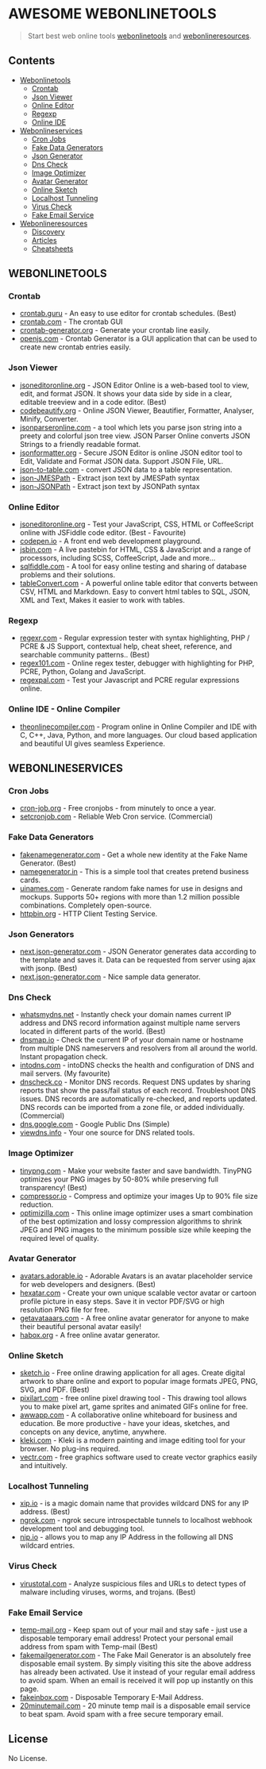 # AWESOME WEBONLINETOOLS
> Start best web online tools [webonlinetools](#webonlinetools) and [webonlineresources](#webonlineresources).

## Contents
- [Webonlinetools](#webonlinetools)
	- [Crontab](#crontab)
	- [Json Viewer](#jsonviewer)
	- [Online Editor](#online-editor)
	- [Regexp](#regexp)
	- [Online IDE](#online-ide)
- [Webonlineservices](#webonlineservices)
	- [Cron Jobs](#cron-jobs)
	- [Fake Data Generators](#fake-data-generators)
	- [Json Generator](#json-generators)
	- [Dns Check](#dns-check)
	- [Image Optimizer](#image-optimizer)
	- [Avatar Generator](#avatar-generator)
	- [Online Sketch](#online-sketch)
	- [Localhost Tunneling](#localhost-tunnelling)
	- [Virus Check](#virus-check)
	- [Fake Email Service](#fake-email-service)
- [Webonlineresources](#webonlineresources)
	- [Discovery](#discovery)
	- [Articles](#articles)
	- [Cheatsheets](#cheatsheets)

## WEBONLINETOOLS

### Crontab
- [crontab.guru](https://crontab.guru/) - An easy to use editor for crontab schedules. (Best)
- [crontab.com](http://corntab.com) - The crontab GUI
- [crontab-generator.org](https://crontab-generator.org/) - Generate your crontab line easily.
- [openjs.com](http://www.openjs.com/scripts/jslibrary/demos/crontab.php) - Crontab Generator is a GUI application that can be used to create new crontab entries easily.

### Json Viewer
- [jsoneditoronline.org](https://jsoneditoronline.org/) - JSON Editor Online is a web-based tool to view, edit, and format JSON. It shows your data side by side in a clear, editable treeview and in a code editor. (Best)
- [codebeautify.org](https://codebeautify.org/jsonviewer) - Online JSON Viewer, Beautifier, Formatter, Analyser, Minify, Converter.
- [jsonparseronline.com](http://jsonparseronline.com/) - a tool which lets you parse json string into a preety and colorful json tree view. JSON Parser Online converts JSON Strings to a friendly readable format.
- [jsonformatter.org](https://jsonformatter.org/json-editor) - Secure JSON Editor is online JSON editor tool to Edit, Validate and Format JSON data. Support JSON File, URL.
- [json-to-table.com](http://json-to-table.com/) - convert JSON data to a table representation.
- [json-JMESPath](https://www.rdtoc.com/tools/jmespath) - Extract json text by JMESPath syntax
- [json-JSONPath](https://www.rdtoc.com/tools/jsonpath) - Extract json text by JSONPath syntax

### Online Editor
- [jsoneditoronline.org](https://jsfiddle.net/) - Test your JavaScript, CSS, HTML or CoffeeScript online with JSFiddle code editor. (Best - Favourite)
- [codepen.io](https://codepen.io/pen/) - A front end web development playground.
- [jsbin.com](http://jsbin.com) - A live pastebin for HTML, CSS & JavaScript and a range of processors, including SCSS, CoffeeScript, Jade and more...
- [sqlfiddle.com](http://sqlfiddle.com/) - A tool for easy online testing and sharing of database problems and their solutions.
- [tableConvert.com](https://tableconvert.com/) - A powerful online table editor that converts between CSV, HTML and Markdown. Easy to convert html tables to SQL, JSON, XML and Text, Makes it easier to work with tables.

### Regexp
- [regexr.com](https://regexr.com/) - Regular expression tester with syntax highlighting, PHP / PCRE & JS Support, contextual help, cheat sheet, reference, and searchable community patterns.. (Best)
- [regex101.com](https://regex101.com/) - Online regex tester, debugger with highlighting for PHP, PCRE, Python, Golang and JavaScript.
- [regexpal.com](https://www.regexpal.com/) - Test your Javascript and PCRE regular expressions online.

### Online IDE - Online Compiler
- [theonlinecompiler.com](https://theonlinecompiler.com/ide) - Program online in Online Compiler and IDE with C, C++, Java, Python, and more languages. Our cloud based application and beautiful UI gives seamless Experience.

## WEBONLINESERVICES

### Cron Jobs
- [cron-job.org](https://cron-job.org/en/) - Free cronjobs - from minutely to once a year.
- [setcronjob.com](https://www.setcronjob.com/) - Reliable Web Cron service. (Commercial)

### Fake Data Generators
- [fakenamegenerator.com](https://www.fakenamegenerator.com/) - Get a whole new identity at the Fake Name Generator. (Best)
- [namegenerator.in](http://namegenerator.in/) - This is a simple tool that creates pretend business cards.
- [uinames.com](https://uinames.com/) - Generate random fake names for use in designs and mockups. Supports 50+ regions with more than 1.2 million possible combinations. Completely open-source.
- [httpbin.org](https://httpbin.org/) - HTTP Client Testing Service.

### Json Generators
- [next.json-generator.com](https://next.json-generator.com/) - JSON Generator generates data according to the template and saves it. Data can be requested from server using ajax with jsonp. (Best)
- [next.json-generator.com](http://jsongen.pykaso.net/) - Nice sample data generator.

### Dns Check
- [whatsmydns.net](https://www.whatsmydns.net/) - Instantly check your domain names current IP address and DNS record information against multiple name servers located in different parts of the world. (Best)
- [dnsmap.io](https://dnsmap.io/) - Check the current IP of your domain name or hostname from multiple DNS nameservers and resolvers from all around the world. Instant propagation check.
- [intodns.com](https://intodns.com/) - intoDNS checks the health and configuration of DNS and mail servers. (My favourite)
- [dnscheck.co](https://www.dnscheck.co/) - Monitor DNS records. Request DNS updates by sharing reports that show the pass/fail status of each record. Troubleshoot DNS issues. DNS records are automatically re-checked, and reports updated. DNS records can be imported from a zone file, or added individually. (Commercial)
- [dns.google.com](https://dns.google.com) - Google Public Dns (Simple)
- [viewdns.info](http://www.viewdns.info/) - Your one source for DNS related tools.

### Image Optimizer
- [tinypng.com](https://tinypng.com/) - Make your website faster and save bandwidth. TinyPNG optimizes your PNG images by 50-80% while preserving full transparency! (Best)
- [compressor.io](https://compressor.io/compress) - Compress and optimize your images Up to 90% file size reduction.
- [optimizilla.com](http://optimizilla.com/) - This online image optimizer uses a smart combination of the best optimization and lossy compression algorithms to shrink JPEG and PNG images to the minimum possible size while keeping the required level of quality.

### Avatar Generator
- [avatars.adorable.io](http://avatars.adorable.io/) - Adorable Avatars is an avatar placeholder service for web developers and designers. (Best)
- [hexatar.com](http://www.hexatar.com/) - Create your own unique scalable vector avatar or cartoon profile picture in easy steps. Save it in vector PDF/SVG or high resolution PNG file for free.
- [getavataaars.com](https://getavataaars.com/) - A free online avatar generator for anyone to make their beautiful personal avatar easily!
- [habox.org](http://labs.habox.org/generator-avatar) - A free online avatar generator.

### Online Sketch
- [sketch.io](https://sketch.io/sketchpad/) - Free online drawing application for all ages. Create digital artwork to share online and export to popular image formats JPEG, PNG, SVG, and PDF. (Best)
- [pixilart.com](https://www.pixilart.com/draw) - free online pixel drawing tool - This drawing tool allows you to make pixel art, game sprites and animated GIFs online for free.
- [awwapp.com](https://awwapp.com) - A collaborative online whiteboard for business and education. Be more productive - have your ideas, sketches, and concepts on any device, anytime, anywhere.
- [kleki.com](http://kleki.com/) - Kleki is a modern painting and image editing tool for your browser. No plug-ins required.
- [vectr.com](https://vectr.com/new) - free graphics software used to create vector graphics easily and intuitively.

### Localhost Tunneling
- [xip.io](http://xip.io/) - is a magic domain name that provides wildcard DNS for any IP address. (Best) 
- [ngrok.com](https://ngrok.com/) - ngrok secure introspectable tunnels to localhost webhook development tool and debugging tool.
- [nip.io](http://nip.io/) - allows you to map any IP Address in the following all DNS wildcard entries.

### Virus Check
- [virustotal.com](https://www.virustotal.com/) - Analyze suspicious files and URLs to detect types of malware including viruses, worms, and trojans. (Best) 

### Fake Email Service
- [temp-mail.org](https://temp-mail.org/en/) - Keep spam out of your mail and stay safe - just use a disposable temporary email address! Protect your personal email address from spam with Temp-mail (Best) 
- [fakemailgenerator.com](http://www.fakemailgenerator.com) - The Fake Mail Generator is an absolutely free disposable email system. By simply visiting this site the above address has already been activated. Use it instead of your regular email address to avoid spam. When an email is received it will pop up instantly on this page. 
- [fakeinbox.com](http://www.fakeinbox.com/) - Disposable Temporary E-Mail Address. 
- [20minutemail.com](http://www.20minutemail.com) - 20 minute temp mail is a disposable email service to beat spam.  Avoid spam with a free secure temporary email.

## License
No License.
